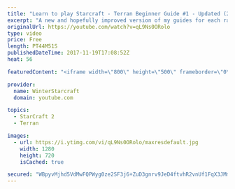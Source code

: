 ```yaml
---
title: "Learn to play Starcraft - Terran Beginner Guide #1 - Updated (2017 LOTV)"
excerpt: "A new and hopefully improved version of my guides for each race where I go over as many basics as possible while doing it live :)  I strongly believe that a super structured guide style is not very helpful compared to watching/playing the game actively.  Feedback is greatly appreciated. -- Watch live"
originalUrl: https://youtube.com/watch?v=qL9Ns0ORolo
type: video
price: Free
length: PT44M51S
publishedDateTime: 2017-11-19T17:08:52Z
heat: 56

featuredContent: "<iframe width=\"800\" height=\"500\" frameborder=\"0\" src=\"https://www.youtube.com/embed/qL9Ns0ORolo\" allow=\"accelerometer; autoplay; encrypted-media; gyroscope; picture-in-picture\" allowfullscreen></iframe>"

provider:
  name: WinterStarcraft
  domain: youtube.com

topics:
  - StarCraft 2
  - Terran

images:
  - url: https://i.ytimg.com/vi/qL9Ns0ORolo/maxresdefault.jpg
    width: 1280
    height: 720
    isCached: true

secured: "WBpyvMjhd5VdMwFQPWyg0ze2SF3j6+ZuD3gnrv9JeD4ftvhR2vnUf1FqX3JMmx5W3adYKHj2QN6e5Nf8gR0a9MMsKR81oj/yYjyXYuD/fLDnPLyb8jL6OgamaGyW4DARk4YgbX9EN9kDxKvz9tkX6ZCL9nASJxLBVznJmUnytlEnAsPHNpYkFo/zCcMq6O9Yc3hvQO+exjTgwpCZNwdDY6f8Yz2IjT1zNdYQyqdvQsBGSerzl8eNScZ4WJ06QnJdVsJrNJHINLqkHbiLrbzg/WUuUWMnv+rvmzoEtli0ibLxBsfy+JWiEGiqft4bqxEb92VinTVFQ9Gc+J1jwMAqf8e4IpF+NEJgtV50u6C9opS8MiQX814EI+t3Q1R07JENxxN6Wt8Sihmzjo6cgjt4Ezl9zUyYJEymKjHiwx5P4OjnXwZOF/RV6LfnbUR+Kqis;FOCES5e87hIo2quGY1rzVA=="
---
```


